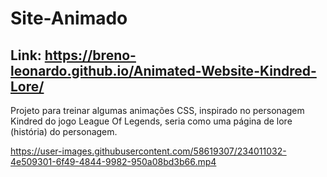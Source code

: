 # Site-Animado

## Link: https://breno-leonardo.github.io/Animated-Website-Kindred-Lore/

Projeto para treinar algumas animações CSS, inspirado no personagem Kindred do jogo League Of Legends, seria como uma página de lore (história) do personagem.


https://user-images.githubusercontent.com/58619307/234011032-4e509301-6f49-4844-9982-950a08bd3b66.mp4





